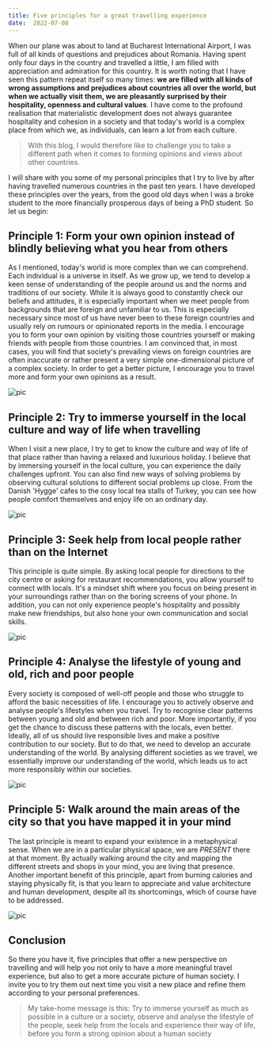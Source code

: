 ```yaml
---
title: Five principles for a great travelling experience
date:  2022-07-08
---
```

When our plane was about to land at Bucharest International Airport, I was full of all kinds of questions and prejudices about Romania. Having spent only four days in the country and travelled a little, I am filled with appreciation and admiration for this country. It is worth noting that I have seen this pattern repeat itself so many times: **we are filled with all kinds of wrong assumptions and prejudices about countries all over the world, but when we actually visit them, we are pleasantly surprised by their hospitality, openness and cultural values**. I have come to the profound realisation that materialistic development does not always guarantee hospitality and cohesion in a society and that today's world is a complex place from which we, as individuals, can learn a lot from each culture. 

> With this blog, I would therefore like to challenge you to take a different path when it comes to forming opinions and views about other countries. 
 
I will share with you some of my personal principles that I try to live by after having travelled numerous countries in the past ten years. I have developed these principles over the years, from the good old days when I was a broke student to the more financially prosperous days of being a PhD student. So let us begin:

## Principle 1: Form your own opinion instead of blindly believing what you hear from others

As I mentioned, today's world is more complex than we can comprehend. Each individual is a universe in itself. As we grow up, we tend to develop a keen sense of understanding of the people around us and the norms and traditions of our society. While it is always good to constantly check our beliefs and attitudes, it is especially important when we meet people from backgrounds that are foreign and unfamiliar to us. This is especially necessary since most of us have never been to these foreign countries and usually rely on rumours or opinionated reports in the media. I encourage you to form your own opinion by visiting those countries yourself or making friends with people from those countries. I am convinced that, in most cases, you will find that society's prevailing views on foreign countries are often inaccurate or rather present a very simple one-dimensional picture of a complex society. In order to get a better picture, I encourage you to travel more and form your own opinions as a result. 

![pic](img/MicrosoftTeams-image.png)

## Principle 2: Try to immerse yourself in the local culture and way of life when travelling 

When I visit a new place, I try to get to know the culture and way of life of that place rather than having a relaxed and luxurious holiday. I believe that by immersing yourself in the local culture, you can experience the daily challenges upfront. You can also find new ways of solving problems by observing cultural solutions to different social problems up close. From the Danish 'Hygge' cafes to the cosy local tea stalls of Turkey, you can see how people comfort themselves and enjoy life on an ordinary day. 

![pic](img/IMG-1457.jpg)

## Principle 3: Seek help from local people rather than on the Internet

This principle is quite simple. By asking local people for directions to the city centre or asking for restaurant recommendations, you allow yourself to connect with locals. It's a mindset shift where you focus on being present in your surroundings rather than on the boring screens of your phone. In addition, you can not only experience people's hospitality and possibly make new friendships, but also hone your own communication and social skills.  

![pic](img/IMG-2527.jpg)

## Principle 4: Analyse the lifestyle of young and old, rich and poor people

Every society is composed of well-off people and those who struggle to afford the basic necessities of life. I encourage you to actively observe and analyse people's lifestyles when you travel. Try to recognise clear patterns between young and old and between rich and poor. More importantly, if you get the chance to discuss these patterns with the locals, even better. Ideally, all of us should live responsible lives and make a positive contribution to our society. But to do that, we need to develop an accurate understanding of the world. By analysing different societies as we travel, we essentially improve our understanding of the world, which leads us to act more responsibly within our societies. 

![pic](img/IMG-2980.jpg)

## Principle 5: Walk around the main areas of the city so that you have mapped it in your mind 

The last principle is meant to expand your existence in a metaphysical sense. When we are in a particular physical space, we are *PRESENT* there at that moment. By actually walking around the city and mapping the different streets and shops in your mind, you are living that presence. Another important benefit of this principle, apart from burning calories and staying physically fit, is that you learn to appreciate and value architecture and human development, despite all its shortcomings, which of course have to be addressed. 

![pic](img/p5.jpg)

## Conclusion

So there you have it, five principles that offer a new perspective on travelling and will help you not only to have a more meaningful travel experience, but also to get a more accurate picture of human society. I invite you to try them out next time you visit a new place and refine them according to your personal preferences. 

> My take-home message is this: Try to immerse yourself as much as possible in a culture or a society, observe and analyse the lifestyle of the people, seek help from the locals and experience their way of life, before you form a strong opinion about a human society